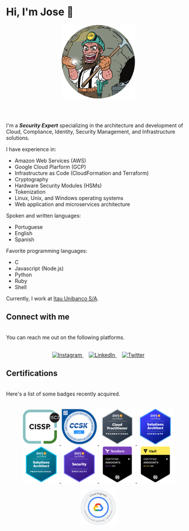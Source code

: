 # Hi, I'm Jose 👋

<p align="center">
  <a href="https://mineiro.dev">
    <img width="200" src="assets/images/mineiro.png" alt="Mineiro" />
  </a>
</p>
<br/>
<br/>

I'm a **_Security Expert_** specializing in the architecture and development of Cloud, Compliance, Identity, Security Management, and Infrastructure solutions.

I have experience in:

- Amazon Web Services (AWS)
- Google Cloud Plarform (GCP)
- Infrastructure as Code (CloudFormation and Terraform)
- Cryptography
- Hardware Security Modules (HSMs)
- Tokenization
- Linux, Unix, and Windows operating systems
- Web application and microservices architecture

Spoken and written languages:

- Portuguese
- English
- Spanish

Favorite programming languages:

- C
- Javascript (Node.js)
- Python
- Ruby
- Shell

Currently, I work at [Itau Unibanco S/A](https://www.itau.com.br).

## Connect with me

<br/>
You can reach me out on the following platforms.
<br/>
<br/>
<p align="center">
  <a href="https://www.instagram.com/jribeironetto/" target="_blank" style="margin-right: 15px">
    <picture>
      <source media="(prefers-color-scheme: dark)" srcset="https://res.cloudinary.com/jnetto/image/upload/v1654178152/mineiro/assets/images/social/social-instagram.png">
      <source media="(prefers-color-scheme: light)" srcset="https://res.cloudinary.com/jnetto/image/upload/v1654178152/mineiro/assets/images/social/social-instagram-stone.png">
      <img alt="Instagram" src="https://res.cloudinary.com/jnetto/image/upload/v1654178152/mineiro/assets/images/social/social-instagram.png" width="60" />
    </picture>
  </a>
  <a href="https://www.linkedin.com/in/jribeironetto/" target="_blank" style="margin-right: 15px">
    <picture>
      <source media="(prefers-color-scheme: dark)" srcset="https://res.cloudinary.com/jnetto/image/upload/v1654178152/mineiro/assets/images/social/social-linkedin.png">
      <source media="(prefers-color-scheme: light)" srcset="https://res.cloudinary.com/jnetto/image/upload/v1654178152/mineiro/assets/images/social/social-linkedin-stone.png">
      <img alt="LinkedIn" src="https://res.cloudinary.com/jnetto/image/upload/v1654178152/mineiro/assets/images/social/social-linkedin-stone.png" width="60" />
    </picture>
  </a>
  <a href="https://twitter.com/jribeironetto" target="_blank">
    <picture>
      <source media="(prefers-color-scheme: dark)" srcset="https://res.cloudinary.com/jnetto/image/upload/v1654178152/mineiro/assets/images/social/social-twitter.png">
      <source media="(prefers-color-scheme: light)" srcset="https://res.cloudinary.com/jnetto/image/upload/v1654178152/mineiro/assets/images/social/social-twitter-stone.png">
      <img alt="Twitter" src="https://res.cloudinary.com/jnetto/image/upload/v1654178152/mineiro/assets/images/social/social-twitter-stone.png" width="60" />
    </picture>
  </a>
</p>

## Certifications

<br/>
Here's a list of some badges recently acquired.
<br/>
<br/>
<p align="center">
  <a href="https://www.credly.com/badges/2cc9b0ad-f308-4a19-97c5-d44eef2a24c6" target="_blank">
    <img src="assets/images/certifications/badges/cissp.png" width="100" alt="Certified Information Systems Security Professional (CISSP)" />
  </a>
  <a href="https://www.credly.com/badges/a6685964-2885-4ffc-99bf-6f02a7c783a3/public_url" target="_blank">
    <img src="assets/images/certifications/badges/certificate-of-cloud-security-knowledge-v-4.png" width="100" alt="Certificate of Cloud Security Knowledge v.4" />
  </a>
  <a href="https://www.credly.com/badges/a6685964-2885-4ffc-99bf-6f02a7c783a3/public_url" target="_blank">
    <img src="assets/images/certifications/badges/aws-certified-cloud-practitioner.png" width="100" alt="AWS Certified Cloud Practitioner" />
  </a>
  <a href="https://www.credly.com/badges/1899bea2-baba-4961-aba6-aadabcf4310a/public_url" target="_blank">
    <img src="assets/images/certifications/badges/aws-certified-solutions-architect-associate.png" width="100" alt="AWS Certified Solutions Architect – Associate" />
  </a>
  <a href="https://www.credly.com/badges/02977ca9-9ed0-4085-84d7-694455fce55c/public_url" target="_blank">
    <img src="assets/images/certifications/badges/aws-certified-solutions-architect-professional.png" width="100" alt="AWS Certified Solutions Architect – Professional" />
  </a>
  <a href="https://www.credly.com/badges/edd0a5ec-e6fd-4ec5-a07e-c1c2c4c348c0/public_url" target="_blank">
    <img src="assets/images/certifications/badges/aws-certified-security-specialty.png" width="100" alt="AWS Certified Security – Specialty" />
  </a>
  <a href="https://www.credly.com/badges/ca1b9b3d-7eb7-4fa2-837e-57f06e74367d/public_url" target="_blank">
    <img src="assets/images/certifications/badges/hashicorp-certified-terraform-associate.png" width="100" alt="HashiCorp Certified: Terraform Associate" />
  </a>
  <a href="https://www.credly.com/badges/05f60ed3-eaf9-4fe2-ba5f-a76a8f86f451/public_url" target="_blank">
    <img src="assets/images/certifications/badges/hashicorp-certified-vault-associate.png" width="100" alt="HashiCorp Certified: Vault Associate" />
  </a>
</p>
<p align="center">
  <a href="https://www.credential.net/0d49cbcf-c95c-4ab1-b8e9-870ed225fb17" target="_blank">
    <img src="assets/images/certifications/badges/google-cloud-associate-cloud-engineer.png" width="100" alt="Googgle Cloud Certified Associate Cloud Engineer" />
  </a>
</p>
